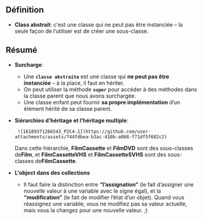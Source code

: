 ## Définition
- **Class abstrait**:
    c'est une classe qui ne peut pas être instanciée – la seule façon de l’utiliser est de créer une sous-classe.

  
## Résumé

- **Surcharge**:
  - Une **`classe abstraite`** est une classe qui **ne peut pas être instanciée** – à la place, il faut en hériter.
  - On peut utiliser la méthode **`super`** pour accéder à des méthodes dans la classe parent que nous avons surchargée.
  - Une classe enfant peut fournir **sa propre implémentation** d’un élément hérité de sa classe parent.

-  **Siérarchies d’héritage et l’héritage multiple**:
   
        ![16189371266543_P2C4-1](https://github.com/user-attachments/assets/744fdbea-b3ac-410b-a068-f71df5f682c2)

    
   Dans cette hiérarchie,  **FilmCassette**  et  **FilmDVD**  sont des sous-classes de**Film**, et  **FilmCassetteVHS**  et  **FilmCassetteSVHS**  sont des sous-classes de**FilmCassette**.

- **L'object dans des collections**

    - Il faut faire la distinction entre **“l’assignation”** (le fait d’assigner une nouvelle valeur à une variable avec le signe égal), et la **“modification”** (le fait de modifier l’état d’un objet). Quand vous réassignez une variable, vous ne modifiez pas sa valeur actuelle, mais vous la changez pour une nouvelle valeur. ;)


    
     
